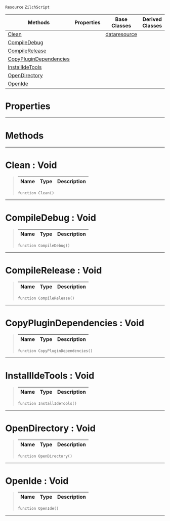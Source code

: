  `Resource` `ZilchScript`



|Methods|Properties|Base Classes|Derived Classes|
|---|---|---|---|
|[ Clean](https://github.com/zeroengineteam/ZeroDocs/code_reference/class_reference/zilchpluginsource.markdown#clean-void)| |[dataresource](https://github.com/zeroengineteam/ZeroDocs/code_reference/class_reference/dataresource.markdown)| |
|[ CompileDebug](https://github.com/zeroengineteam/ZeroDocs/code_reference/class_reference/zilchpluginsource.markdown#compiledebug-void)| | | |
|[ CompileRelease](https://github.com/zeroengineteam/ZeroDocs/code_reference/class_reference/zilchpluginsource.markdown#compilerelease-void)| | | |
|[ CopyPluginDependencies](https://github.com/zeroengineteam/ZeroDocs/code_reference/class_reference/zilchpluginsource.markdown#copyplugindependencies-v)| | | |
|[ InstallIdeTools](https://github.com/zeroengineteam/ZeroDocs/code_reference/class_reference/zilchpluginsource.markdown#installidetools-void)| | | |
|[ OpenDirectory](https://github.com/zeroengineteam/ZeroDocs/code_reference/class_reference/zilchpluginsource.markdown#opendirectory-void)| | | |
|[ OpenIde](https://github.com/zeroengineteam/ZeroDocs/code_reference/class_reference/zilchpluginsource.markdown#openide-void)| | | |


 #  Properties


---  
 #  Methods


---  
 #  Clean : Void

> 
> |Name|Type|Description|
> |---|---|---|
> ``` lang=cpp, name=Zilch
> function Clean()
> ``` 


---  
 #  CompileDebug : Void

> 
> |Name|Type|Description|
> |---|---|---|
> ``` lang=cpp, name=Zilch
> function CompileDebug()
> ``` 


---  
 #  CompileRelease : Void

> 
> |Name|Type|Description|
> |---|---|---|
> ``` lang=cpp, name=Zilch
> function CompileRelease()
> ``` 


---  
 #  CopyPluginDependencies : Void

> 
> |Name|Type|Description|
> |---|---|---|
> ``` lang=cpp, name=Zilch
> function CopyPluginDependencies()
> ``` 


---  
 #  InstallIdeTools : Void

> 
> |Name|Type|Description|
> |---|---|---|
> ``` lang=cpp, name=Zilch
> function InstallIdeTools()
> ``` 


---  
 #  OpenDirectory : Void

> 
> |Name|Type|Description|
> |---|---|---|
> ``` lang=cpp, name=Zilch
> function OpenDirectory()
> ``` 


---  
 #  OpenIde : Void

> 
> |Name|Type|Description|
> |---|---|---|
> ``` lang=cpp, name=Zilch
> function OpenIde()
> ``` 


---  
 

 